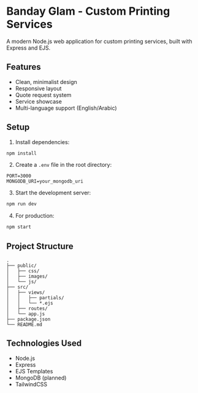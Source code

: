 # Banday Glam - Custom Printing Services

A modern Node.js web application for custom printing services, built with Express and EJS.

## Features

- Clean, minimalist design
- Responsive layout
- Quote request system
- Service showcase
- Multi-language support (English/Arabic)

## Setup

1. Install dependencies:
```bash
npm install
```

2. Create a `.env` file in the root directory:
```env
PORT=3000
MONGODB_URI=your_mongodb_uri
```

3. Start the development server:
```bash
npm run dev
```

4. For production:
```bash
npm start
```

## Project Structure

```
.
├── public/
│   ├── css/
│   ├── images/
│   └── js/
├── src/
│   ├── views/
│   │   ├── partials/
│   │   └── *.ejs
│   ├── routes/
│   └── app.js
├── package.json
└── README.md
```

## Technologies Used

- Node.js
- Express
- EJS Templates
- MongoDB (planned)
- TailwindCSS 